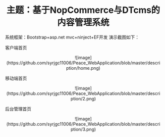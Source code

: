 <h1><center>主题：基于NopCommerce与DTcms的内容管理系统</center></h1>

系统框架：Bootstrap+asp.net mvc+ninject+EF开发
演示截图如下：

客户端首页
<center>![image](https://github.com/syrjgc11006/Peace_WebApplication/blob/master/description/home.png)</center>

移动端首页
<center>![image](https://github.com/syrjgc11006/Peace_WebApplication/blob/master/description/2.png)</center>

后台管理首页
<center>![image](https://github.com/syrjgc11006/Peace_WebApplication/blob/master/description/3.png)</center>
